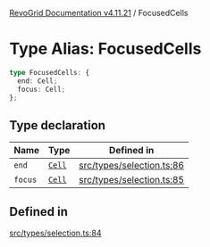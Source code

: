 [RevoGrid Documentation v4.11.21](README.md) / FocusedCells

# Type Alias: FocusedCells

```ts
type FocusedCells: {
  end: Cell;
  focus: Cell;
};
```

## Type declaration

| Name | Type | Defined in |
| ------ | ------ | ------ |
| `end` | [`Cell`](Interface.Cell.md) | [src/types/selection.ts:86](https://github.com/revolist/revogrid/blob/a0e7ff1e32285a85a0644789b55a183ad196d0cf/src/types/selection.ts#L86) |
| `focus` | [`Cell`](Interface.Cell.md) | [src/types/selection.ts:85](https://github.com/revolist/revogrid/blob/a0e7ff1e32285a85a0644789b55a183ad196d0cf/src/types/selection.ts#L85) |

## Defined in

[src/types/selection.ts:84](https://github.com/revolist/revogrid/blob/a0e7ff1e32285a85a0644789b55a183ad196d0cf/src/types/selection.ts#L84)
